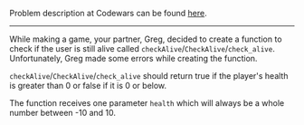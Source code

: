 Problem description at Codewars can be found
[here](https://www.codewars.com/kata/57089707fe2d01529f00024a/train/python).

-------------

While making a game, your partner, Greg, decided to create a function to check if the user is still
alive called `checkAlive`/`CheckAlive`/`check_alive`. Unfortunately, Greg made some errors while
creating the function.
<br>

`checkAlive`/`CheckAlive`/`check_alive` should return true if the player's health is greater than 0
or false if it is 0 or below.
<br>

The function receives one parameter `health` which will always be a whole number between -10 and 10.
